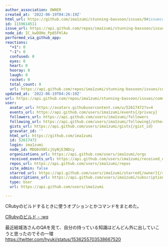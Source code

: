 ```yaml
---
author_association: OWNER
created_at: '2022-06-19T04:26:19Z'
html_url: https://github.com/ima1zumi/stunning-bassoon/issues/9#issuecomment-1159614511
id: 1159614511
issue_url: https://api.github.com/repos/ima1zumi/stunning-bassoon/issues/9
node_id: IC_kwDOHe_Pp85FHlAv
performed_via_github_app: 
reactions:
  "+1": 0
  "-1": 0
  confused: 0
  eyes: 0
  heart: 0
  hooray: 0
  laugh: 0
  rocket: 0
  total_count: 0
  url: https://api.github.com/repos/ima1zumi/stunning-bassoon/issues/comments/1159614511/reactions
updated_at: '2022-06-19T04:26:19Z'
url: https://api.github.com/repos/ima1zumi/stunning-bassoon/issues/comments/1159614511
user:
  avatar_url: https://avatars.githubusercontent.com/u/52617472?v=4
  events_url: https://api.github.com/users/ima1zumi/events{/privacy}
  followers_url: https://api.github.com/users/ima1zumi/followers
  following_url: https://api.github.com/users/ima1zumi/following{/other_user}
  gists_url: https://api.github.com/users/ima1zumi/gists{/gist_id}
  gravatar_id: ''
  html_url: https://github.com/ima1zumi
  id: 52617472
  login: ima1zumi
  node_id: MDQ6VXNlcjUyNjE3NDcy
  organizations_url: https://api.github.com/users/ima1zumi/orgs
  received_events_url: https://api.github.com/users/ima1zumi/received_events
  repos_url: https://api.github.com/users/ima1zumi/repos
  site_admin: false
  starred_url: https://api.github.com/users/ima1zumi/starred{/owner}{/repo}
  subscriptions_url: https://api.github.com/users/ima1zumi/subscriptions
  type: User
  url: https://api.github.com/users/ima1zumi

---
```

CRubyのビルドするときに使うオプションとかコマンドをまとめた。

[CRubyのビルド - :wq](https://scrapbox.io/ima1zumi/CRuby%E3%81%AE%E3%83%93%E3%83%AB%E3%83%89)

最近結城浩さんのQAを見て、自分の持っている知識はどんどん外に出していこうと思ったのでその一環
https://twitter.com/hyuki/status/1536255703538667520